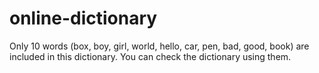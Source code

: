 # online-dictionary
Only 10 words (box, boy, girl, world, hello, car, pen, bad, good, book) are included in this dictionary.  You can check the dictionary using them.
